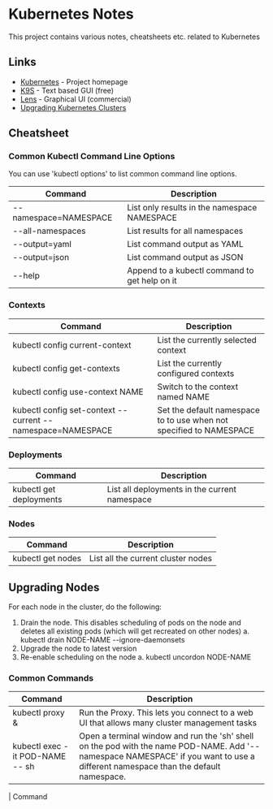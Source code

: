 # Kubernetes Notes

This project contains various notes, cheatsheets etc. related to Kubernetes

## Links

* [Kubernetes](https://kubernetes.io) - Project homepage
* [K9S](https://k9scli.io) - Text based GUI (free)
* [Lens](https://k8slens.dev) - Graphical UI (commercial)
* [Upgrading Kubernetes Clusters](https://kubernetes.io/docs/tasks/administer-cluster/cluster-upgrade/)

## Cheatsheet

### Common Kubectl Command Line Options

You can use 'kubectl options' to list common command line options.

| Command | Description |
|---|---|
| --namespace=NAMESPACE | List only results in the namespace NAMESPACE |
| --all-namespaces | List results for all namespaces |
| --output=yaml | List command output as YAML |
| --output=json | List command output as JSON |
| --help | Append to a kubectl command to get help on it |


### Contexts

| Command | Description |
|---|---|
| kubectl config current-context | List the currently selected context |
| kubectl config get-contexts | List the currently configured contexts |
| kubectl config use-context NAME | Switch to the context named NAME |
| kubectl config set-context --current --namespace=NAMESPACE | Set the default namespace to to use when not specified to NAMESPACE |

### Deployments
| Command | Description |
|---|---|
| kubectl get deployments | List all deployments in the current namespace |

### Nodes
| Command | Description |
|---|---|
| kubectl get nodes | List all the current cluster nodes 

## Upgrading Nodes

For each node in the cluster, do the following:

1. Drain the node.  This disables scheduling of pods on the node and deletes all existing pods (which will get recreated on other nodes)
  a. kubectl drain NODE-NAME --ignore-daemonsets
2. Upgrade the node to latest version
3. Re-enable scheduling on the node
   a. kubectl uncordon NODE-NAME

### Common Commands
| Command | Description |
|---|---|
| kubectl proxy & | Run the Proxy.  This lets you connect to a web UI that allows many cluster management tasks |
| kubectl exec -it POD-NAME -- sh | Open a terminal window and run the 'sh' shell on the pod with the name POD-NAME.  Add '--namespace NAMESPACE' if you want to use a different namespace than the default namespace. |

| Command

